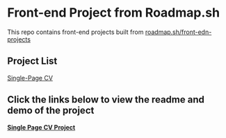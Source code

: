 # Front-end Project from Roadmap.sh
This repo contains front-end projects built from [roadmap.sh/front-edn-projects](https://roadmap.sh/frontend/projects)

## Project List
[Single-Page CV](https://roadmap.sh/projects/single-page-cv)

## Click the links below to view the readme and demo of the project
**[Single Page CV Project](https://github.com/Cipher-gg/roadmap.sh-projects/tree/caf94e8cbf1df3299ee97891609a64688c279d47/Frontend%20Projects/01-single-page-cv)**
